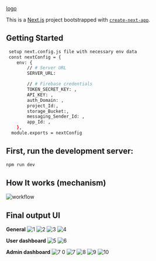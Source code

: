 [logo](assets/shorty.png)

This is a [Next.js](https://nextjs.org/) project bootstrapped with [`create-next-app`](https://github.com/vercel/next.js/tree/canary/packages/create-next-app).

## Getting Started

```bash
 setup next.config.js file with necessary env data
 const nextConfig = {
    env: {
        // # Server URL
        SERVER_URL:

        // # Firebase credentials
        TOKEN_SECRET_KEY: ,
        API_KEY: ,
        auth_Domain: ,
        project_Id:,
        storage_Bucket:,
        messaging_Sender_Id: ,
        app_Id: ,
    },
  module.exports = nextConfig
```

## First, run the development server:
```bash
npm run dev
```
## How It works (mechanism)
![workflow](https://github.com/Nabil71-dev/ShortyURL/assets/69987319/6d1331f6-8175-4148-86ad-073a08d02666)

## Final output UI
**General**
![1](https://github.com/Nabil71-dev/ShortyURL/assets/69987319/6f0e9e16-b2da-46ce-896f-93780b12f266) 
![2](https://github.com/Nabil71-dev/ShortyURL/assets/69987319/8cb3d120-ed41-4e9f-bdff-f6d603748ba3) 
![3](https://github.com/Nabil71-dev/ShortyURL/assets/69987319/889f5c83-6ad7-406d-b7dc-7a60f7ca8fe7)
![4](https://github.com/Nabil71-dev/ShortyURL/assets/69987319/7bd2c8d5-0ece-4246-89c0-2d085c18d79b)

**User dashboard**
![5](https://github.com/Nabil71-dev/ShortyURL/assets/69987319/1beb4965-df76-44ab-94a0-01d5b2f6f66a)
![6](https://github.com/Nabil71-dev/ShortyURL/assets/69987319/68577b92-745a-4fc5-b0f8-1841deb83787)

**Admin dashboard**
![7 0](https://github.com/Nabil71-dev/ShortyURL/assets/69987319/086d7e05-43d4-4584-bcfa-db5ccf86aeca)
![7](https://github.com/Nabil71-dev/ShortyURL/assets/69987319/01d83f08-c33d-4d3d-affc-3bc677c933f4)
![8](https://github.com/Nabil71-dev/ShortyURL/assets/69987319/71bbf200-bf7e-4861-a0eb-31672b02b206)
![9](https://github.com/Nabil71-dev/ShortyURL/assets/69987319/7c7c8f64-a920-4407-803a-30e18bdbadff)
![10](https://github.com/Nabil71-dev/ShortyURL/assets/69987319/63f5e8bd-1c2d-4c1e-9455-219a2151451c)
